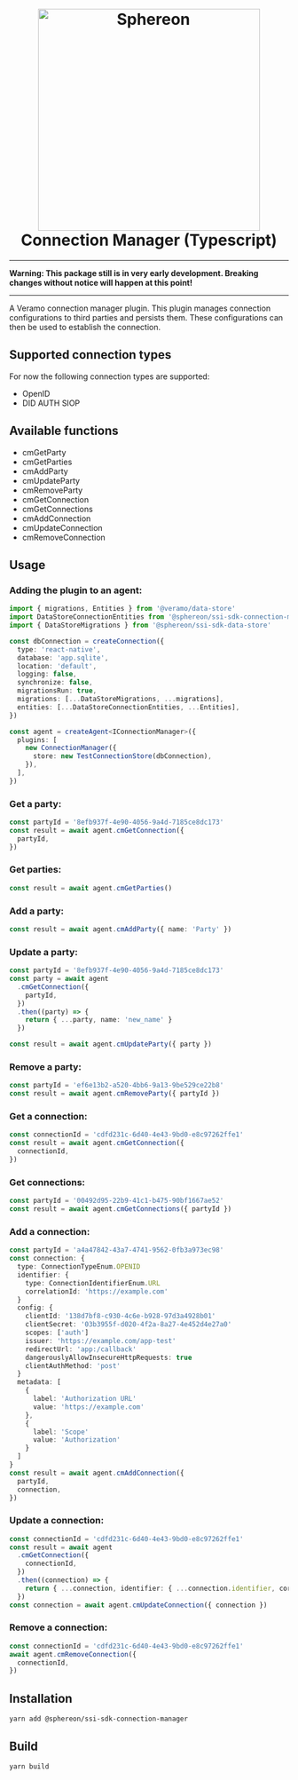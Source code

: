 <!--suppress HtmlDeprecatedAttribute -->
<h1 align="center">
  <br>
  <a href="https://www.sphereon.com"><img src="https://sphereon.com/content/themes/sphereon/assets/img/logo.svg" alt="Sphereon" width="400"></a>
  <br>Connection Manager (Typescript) 
  <br>
</h1>

---

**Warning: This package still is in very early development. Breaking changes without notice will happen at this point!**

---

A Veramo connection manager plugin. This plugin manages connection configurations to third parties and persists them. These configurations can then be used to establish the connection.

## Supported connection types

For now the following connection types are supported:

- OpenID
- DID AUTH SIOP

## Available functions

- cmGetParty
- cmGetParties
- cmAddParty
- cmUpdateParty
- cmRemoveParty
- cmGetConnection
- cmGetConnections
- cmAddConnection
- cmUpdateConnection
- cmRemoveConnection

## Usage

### Adding the plugin to an agent:

```typescript
import { migrations, Entities } from '@veramo/data-store'
import DataStoreConnectionEntities from '@sphereon/ssi-sdk-connection-manager'
import { DataStoreMigrations } from '@sphereon/ssi-sdk-data-store'

const dbConnection = createConnection({
  type: 'react-native',
  database: 'app.sqlite',
  location: 'default',
  logging: false,
  synchronize: false,
  migrationsRun: true,
  migrations: [...DataStoreMigrations, ...migrations],
  entities: [...DataStoreConnectionEntities, ...Entities],
})

const agent = createAgent<IConnectionManager>({
  plugins: [
    new ConnectionManager({
      store: new TestConnectionStore(dbConnection),
    }),
  ],
})
```

### Get a party:

```typescript
const partyId = '8efb937f-4e90-4056-9a4d-7185ce8dc173'
const result = await agent.cmGetConnection({
  partyId,
})
```

### Get parties:

```typescript
const result = await agent.cmGetParties()
```

### Add a party:

```typescript
const result = await agent.cmAddParty({ name: 'Party' })
```

### Update a party:

```typescript
const partyId = '8efb937f-4e90-4056-9a4d-7185ce8dc173'
const party = await agent
  .cmGetConnection({
    partyId,
  })
  .then((party) => {
    return { ...party, name: 'new_name' }
  })

const result = await agent.cmUpdateParty({ party })
```

### Remove a party:

```typescript
const partyId = 'ef6e13b2-a520-4bb6-9a13-9be529ce22b8'
const result = await agent.cmRemoveParty({ partyId })
```

### Get a connection:

```typescript
const connectionId = 'cdfd231c-6d40-4e43-9bd0-e8c97262ffe1'
const result = await agent.cmGetConnection({
  connectionId,
})
```

### Get connections:

```typescript
const partyId = '00492d95-22b9-41c1-b475-90bf1667ae52'
const result = await agent.cmGetConnections({ partyId })
```

### Add a connection:

```typescript
const partyId = 'a4a47842-43a7-4741-9562-0fb3a973ec98'
const connection: {
  type: ConnectionTypeEnum.OPENID
  identifier: {
    type: ConnectionIdentifierEnum.URL
    correlationId: 'https://example.com'
  }
  config: {
    clientId: '138d7bf8-c930-4c6e-b928-97d3a4928b01'
    clientSecret: '03b3955f-d020-4f2a-8a27-4e452d4e27a0'
    scopes: ['auth']
    issuer: 'https://example.com/app-test'
    redirectUrl: 'app:/callback'
    dangerouslyAllowInsecureHttpRequests: true
    clientAuthMethod: 'post'
  }
  metadata: [
    {
      label: 'Authorization URL'
      value: 'https://example.com'
    },
    {
      label: 'Scope'
      value: 'Authorization'
    }
  ]
}
const result = await agent.cmAddConnection({
  partyId,
  connection,
})
```

### Update a connection:

```typescript
const connectionId = 'cdfd231c-6d40-4e43-9bd0-e8c97262ffe1'
const result = await agent
  .cmGetConnection({
    connectionId,
  })
  .then((connection) => {
    return { ...connection, identifier: { ...connection.identifier, correlationId: 'new_id' } }
  })
const connection = await agent.cmUpdateConnection({ connection })
```

### Remove a connection:

```typescript
const connectionId = 'cdfd231c-6d40-4e43-9bd0-e8c97262ffe1'
await agent.cmRemoveConnection({
  connectionId,
})
```

## Installation

```shell
yarn add @sphereon/ssi-sdk-connection-manager
```

## Build

```shell
yarn build
```
